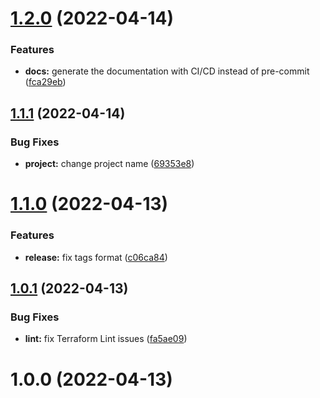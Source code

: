 # [1.2.0](https://github.com/timoa/terraform-module-aws-example/compare/v1.1.1...v1.2.0) (2022-04-14)


### Features

* **docs:** generate the documentation with CI/CD instead of pre-commit ([fca29eb](https://github.com/timoa/terraform-module-aws-example/commit/fca29ebf37f7258bda50492ebee595d6b462448a))

## [1.1.1](https://github.com/timoa/terraform-module-aws-example/compare/v1.1.0...v1.1.1) (2022-04-14)


### Bug Fixes

* **project:** change project name ([69353e8](https://github.com/timoa/terraform-module-aws-example/commit/69353e822004fa167d2fc223f8afd1edaac201eb))

# [1.1.0](https://github.com/timoa/terraform-module-aws-example/compare/v1.0.1...v1.1.0) (2022-04-13)


### Features

* **release:** fix tags format ([c06ca84](https://github.com/timoa/terraform-module-aws-example/commit/c06ca84c479d59ee8e404651752f1127119ce775))

## [1.0.1](https://github.com/timoa/terraform-module-aws-example/compare/v1.0.0...v1.0.1) (2022-04-13)


### Bug Fixes

* **lint:** fix Terraform Lint issues ([fa5ae09](https://github.com/timoa/terraform-module-aws-example/commit/fa5ae09ecb5fd759e2f3d42a47a1e8c1271f3e82))

# 1.0.0 (2022-04-13)
